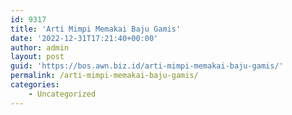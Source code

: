 ```yaml
---
id: 9317
title: 'Arti Mimpi Memakai Baju Gamis'
date: '2022-12-31T17:21:40+00:00'
author: admin
layout: post
guid: 'https://bos.awn.biz.id/arti-mimpi-memakai-baju-gamis/'
permalink: /arti-mimpi-memakai-baju-gamis/
categories:
    - Uncategorized
---
```


